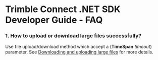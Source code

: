 # Trimble Connect .NET SDK Developer Guide - FAQ

### 1. How to upload or download large files successfully?

Use file upload/download method which accept a (**TimeSpan** _timeout_) parameter. See [Downloading and uploading large files](articles/Downloading%20and%20uploading%20large%20files.md) for more details.